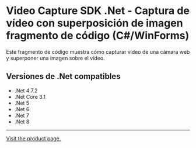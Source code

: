 ﻿# Video Capture SDK .Net - Captura de vídeo con superposición de imagen fragmento de código (C#/WinForms)

Este fragmento de código muestra cómo capturar vídeo de una cámara web y superponer una imagen sobre el vídeo.

## Versiones de .Net compatibles

* .Net 4.7.2
* .Net Core 3.1
* .Net 5
* .Net 6
* .Net 7
* .Net 8

---

[Visit the product page.](https://www.visioforge.com/video-capture-sdk-net)

